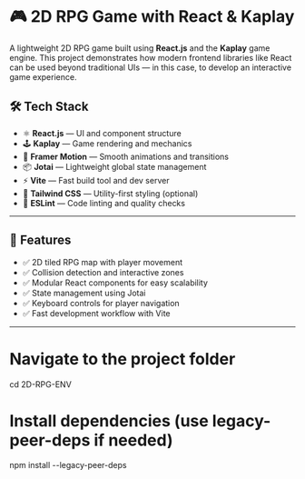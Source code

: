 # 🎮 2D RPG Game with React & Kaplay

A lightweight 2D RPG game built using **React.js** and the **Kaplay** game engine. This project demonstrates how modern frontend libraries like React can be used beyond traditional UIs — in this case, to develop an interactive game experience.

## 🛠️ Tech Stack

- ⚛️ **React.js** — UI and component structure
- 🕹️ **Kaplay** — Game rendering and mechanics
- 🎥 **Framer Motion** — Smooth animations and transitions
- 📦 **Jotai** — Lightweight global state management
- ⚡ **Vite** — Fast build tool and dev server
- 💅 **Tailwind CSS** — Utility-first styling (optional)
- 🧹 **ESLint** — Code linting and quality checks

---

## 📁 Features

- ✅ 2D tiled RPG map with player movement
- ✅ Collision detection and interactive zones
- ✅ Modular React components for easy scalability
- ✅ State management using Jotai
- ✅ Keyboard controls for player navigation
- ✅ Fast development workflow with Vite

---


# Navigate to the project folder
cd 2D-RPG-ENV

# Install dependencies (use legacy-peer-deps if needed)
npm install --legacy-peer-deps
